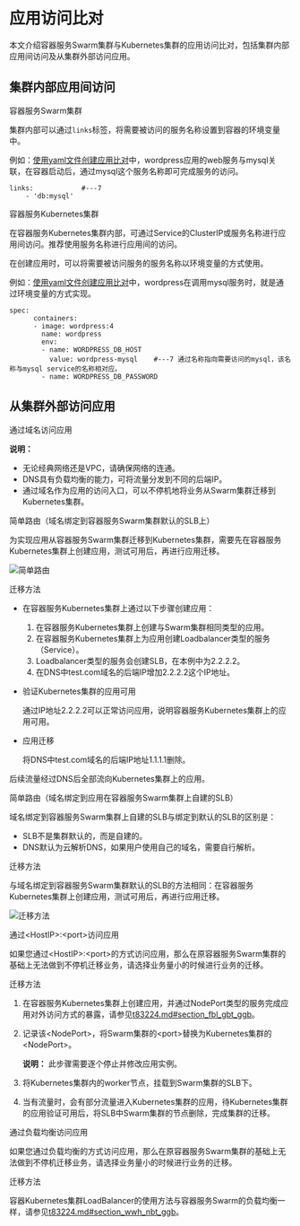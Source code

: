 # 应用访问比对

本文介绍容器服务Swarm集群与Kubernetes集群的应用访问比对，包括集群内部应用间访问及从集群外部访问应用。

## 集群内部应用间访问

容器服务Swarm集群

集群内部可以通过`links`标签，将需要被访问的服务名称设置到容器的环境变量中。

例如：[使用yaml文件创建应用比对](/intl.zh-CN/最佳实践/容器服务swarm集群与Kubernetes集群的主要功能比对/使用yaml文件创建应用比对.md)中，wordpress应用的web服务与mysql关联，在容器启动后，通过mysql这个服务名称即可完成服务的访问。

```
links:            #---7
    - 'db:mysql'
```

容器服务Kubernetes集群

在容器服务Kubernetes集群内部，可通过Service的ClusterIP或服务名称进行应用间访问。推荐使用服务名称进行应用间的访问。

在创建应用时，可以将需要被访问服务的服务名称以环境变量的方式使用。

例如：[使用yaml文件创建应用比对](/intl.zh-CN/最佳实践/容器服务swarm集群与Kubernetes集群的主要功能比对/使用yaml文件创建应用比对.md)中，wordpress在调用mysql服务时，就是通过环境变量的方式实现。

```
spec:    
      containers:    
      - image: wordpress:4   
        name: wordpress
        env:    
        - name: WORDPRESS_DB_HOST
          value: wordpress-mysql    #---7 通过名称指向需要访问的mysql，该名称与mysql service的名称相对应。
        - name: WORDPRESS_DB_PASSWORD    
```

## 从集群外部访问应用

通过域名访问应用

**说明：**

-   无论经典网络还是VPC，请确保网络的连通。
-   DNS具有负载均衡的能力，可将流量分发到不同的后端IP。
-   通过域名作为应用的访问入口，可以不停机地将业务从Swarm集群迁移到Kubernetes集群。

简单路由（域名绑定到容器服务Swarm集群默认的SLB上）

为实现应用从容器服务Swarm集群迁移到Kubernetes集群，需要先在容器服务Kubernetes集群上创建应用，测试可用后，再进行应用迁移。

![简单路由](https://static-aliyun-doc.oss-accelerate.aliyuncs.com/assets/img/zh-CN/8863659951/p36481.png)

迁移方法

-   在容器服务Kubernetes集群上通过以下步骤创建应用：
    1.  在容器服务Kubernetes集群上创建与Swarm集群相同类型的应用。
    2.  在容器服务Kubernetes集群上为应用创建Loadbalancer类型的服务（Service）。
    3.  Loadbalancer类型的服务会创建SLB，在本例中为2.2.2.2。
    4.  在DNS中test.com域名的后端IP增加2.2.2.2这个IP地址。
-   验证Kubernetes集群的应用可用

    通过IP地址2.2.2.2可以正常访问应用，说明容器服务Kubernetes集群上的应用可用。

-   应用迁移

    将DNS中test.com域名的后端IP地址1.1.1.1删除。


后续流量经过DNS后全部流向Kubernetes集群上的应用。

简单路由（域名绑定到应用在容器服务Swarm集群上自建的SLB）

域名绑定到容器服务Swarm集群上自建的SLB与绑定到默认的SLB的区别是：

-   SLB不是集群默认的，而是自建的。
-   DNS默认为云解析DNS，如果用户使用自己的域名，需要自行解析。

迁移方法

与域名绑定到容器服务Swarm集群默认的SLB的方法相同：在容器服务Kubernetes集群上创建应用，测试可用后，再进行应用迁移。

![迁移方法](https://static-aliyun-doc.oss-accelerate.aliyuncs.com/assets/img/zh-CN/8863659951/p36492.png)

通过<HostIP\>:<port\>访问应用

如果您通过<HostIP\>:<port\>的方式访问应用，那么在原容器服务Swarm集群的基础上无法做到不停机迁移业务，请选择业务量小的时候进行业务的迁移。

迁移方法

1.  在容器服务Kubernetes集群上创建应用，并通过NodePort类型的服务完成应用对外访问方式的暴露，请参见[t83224.md\#section\_fbl\_gbt\_ggb](/intl.zh-CN/最佳实践/容器服务swarm集群与Kubernetes集群的主要功能比对/使用镜像创建应用-网络配置比对.md)。
2.  记录该<NodePort\>，将Swarm集群的<port\>替换为Kubernetes集群的<NodePort\>。

    **说明：** 此步骤需要逐个停止并修改应用实例。

3.  将Kubernetes集群内的worker节点，挂载到Swarm集群的SLB下。
4.  当有流量时，会有部分流量进入Kubernetes集群的应用，待Kubernetes集群的应用验证可用后，将SLB中Swarm集群的节点删除，完成集群的迁移。

通过负载均衡访问应用

如果您通过负载均衡的方式访问应用，那么在原容器服务Swarm集群的基础上无法做到不停机迁移业务，请选择业务量小的时候进行业务的迁移。

迁移方法

容器Kubernetes集群LoadBalancer的使用方法与容器服务Swarm的负载均衡一样，请参见[t83224.md\#section\_wwh\_nbt\_ggb](/intl.zh-CN/最佳实践/容器服务swarm集群与Kubernetes集群的主要功能比对/使用镜像创建应用-网络配置比对.md)。

